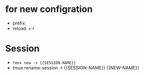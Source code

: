 # for new configration

- prefix: <C-a>
- reload: <prefix> + r

# Session
- `tmux new -s {{SESSION-NAME}}`
- tmux rename-session -t {{SESSION-NAME}} {{NEW-NAME}}
